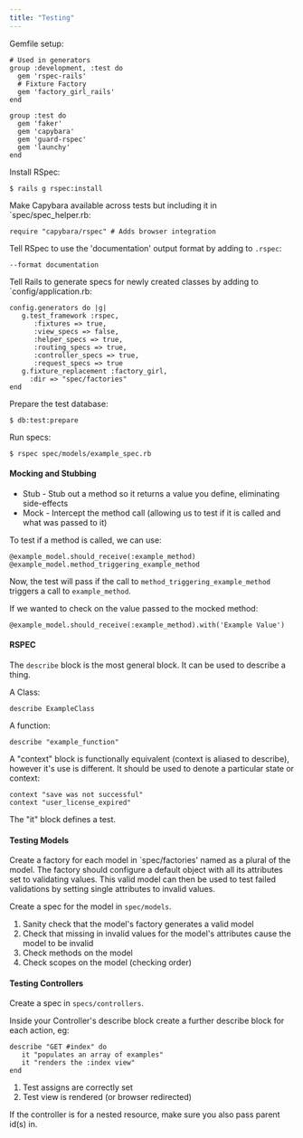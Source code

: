 ```yaml
---
title: "Testing"
---
```


Gemfile setup:

```
# Used in generators
group :development, :test do
  gem 'rspec-rails'
  # Fixture Factory
  gem 'factory_girl_rails'
end

group :test do
  gem 'faker'
  gem 'capybara'
  gem 'guard-rspec'
  gem 'launchy'
end
```

Install RSpec:
```
$ rails g rspec:install
```

Make Capybara available across tests but including it in `spec/spec_helper.rb:
```
require "capybara/rspec" # Adds browser integration
```

Tell RSpec to use the 'documentation' output format by adding to `.rspec`:

```
--format documentation
```

Tell Rails to generate specs for newly created classes by adding to `config/application.rb:

```
config.generators do |g| 
   g.test_framework :rspec, 
      :fixtures => true, 
      :view_specs => false, 
      :helper_specs => true, 
      :routing_specs => true,
      :controller_specs => true,
      :request_specs => true 
   g.fixture_replacement :factory_girl, 
     :dir => "spec/factories" 
end
```

Prepare the test database:
```
$ db:test:prepare
```

Run specs:
```
$ rspec spec/models/example_spec.rb
```

#### Mocking and Stubbing

- Stub - Stub out a method so it returns a value you define, eliminating side-effects
- Mock - Intercept the method call (allowing us to test if it is called and what was passed to it)

To test if a method is called, we can use:
```
@example_model.should_receive(:example_method)
@example_model.method_triggering_example_method
```
Now, the test will pass if the call to `method_triggering_example_method` triggers a call to `example_method`.

If we wanted to check on the value passed to the mocked method:
```
@example_model.should_receive(:example_method).with('Example Value')
```

#### RSPEC

The `describe` block is the most general block. It can be used to describe a thing.

A Class:
```
describe ExampleClass
```
A function:
```
describe "example_function"
```

A "context" block is functionally equivalent (context is aliased to describe), however it's use is different. It should be used to denote a particular state or context:
```
context "save was not successful"
context "user_license_expired"
```

The "it" block defines a test.

#### Testing Models

Create a factory for each model in `spec/factories' named as a plural of the model. The factory should configure a default object with all its attributes set to validating values. This valid model can then be used to test failed validations by setting single attributes to invalid values.

Create a spec for the model in `spec/models`.

1. Sanity check that the model's factory generates a valid model
2. Check that missing in invalid values for the model's attributes cause the model to be invalid
3. Check methods on the model
4. Check scopes on the model (checking order)

#### Testing Controllers

Create a spec in `specs/controllers`.

Inside your Controller's describe block create a further describe block for each action, eg:
```
describe "GET #index" do 
   it "populates an array of examples" 
   it "renders the :index view" 
end
```

1. Test assigns are correctly set
2. Test view is rendered (or browser redirected)

If the controller is for a nested resource, make sure you also pass parent id(s) in.